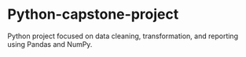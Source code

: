 # Python-capstone-project
Python project focused on data cleaning, transformation, and reporting using Pandas and NumPy.
